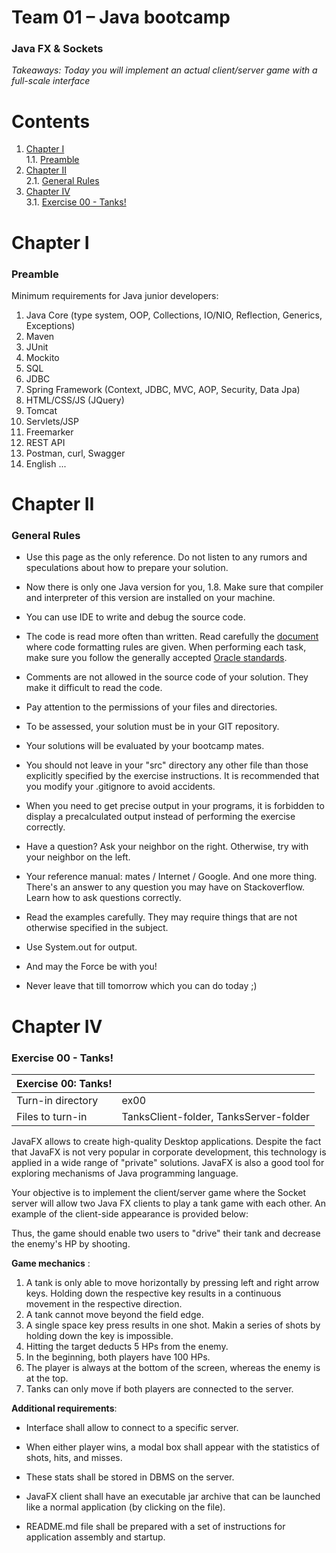 # Team 01 – Java bootcamp
### Java FX & Sockets
*Takeaways: Today you will implement an actual client/server game with a full-scale interface*

# Contents
1. [Chapter I](#chapter-i) \
	1.1. [Preamble](#preamble)
2. [Chapter II](#chapter-ii) \
	2.1. [General Rules](#general-rules)
3. [Chapter IV](#chapter-iv) \
	3.1. [Exercise 00 - Tanks!](#exercise-00-tanks)


# Chapter I
### Preamble

Minimum requirements for Java junior developers:
1. Java Core (type system, OOP, Collections, IO/NIO, Reflection, Generics, Exceptions)
2. Maven
3. JUnit
4. Mockito
5. SQL
6. JDBC
7. Spring Framework (Context, JDBC, MVC, AOP, Security, Data Jpa)
8. HTML/CSS/JS (JQuery)
9. Tomcat
10. Servlets/JSP
11. Freemarker
12. REST API
13. Postman, curl, Swagger
14. English
      ...

# Chapter II
### General Rules
- Use this page as the only reference. Do not listen to any rumors and speculations about how to prepare your solution.

- Now there is only one Java version for you, 1.8. Make sure that compiler and interpreter of this version are installed on your machine.

- You can use IDE to write and debug the source code.

- The code is read more often than written. Read carefully the [document](https://www.oracle.com/technetwork/java/codeconventions-150003.pdf) where code formatting rules are given. When performing each task, make sure you follow the generally accepted [Oracle standards](https://www.oracle.com/java/technologies/javase/codeconventions-namingconventions.html).

- Comments are not allowed in the source code of your solution. They make it difficult to read the code.

- Pay attention to the permissions of your files and directories.

- To be assessed, your solution must be in your GIT repository.

- Your solutions will be evaluated by your bootcamp mates.

- You should not leave in your "src" directory any other file than those explicitly specified by the exercise instructions. It is recommended that you modify your .gitignore to avoid accidents.

- When you need to get precise output in your programs, it is forbidden to display a precalculated output instead of performing the exercise correctly.

- Have a question? Ask your neighbor on the right. Otherwise, try with your neighbor on the left.

- Your reference manual: mates / Internet / Google. And one more thing. There's an answer to any question you may have on Stackoverflow. Learn how to ask questions correctly.

- Read the examples carefully. They may require things that are not otherwise specified in the subject.

- Use System.out for output.

- And may the Force be with you!

- Never leave that till tomorrow which you can do today ;)

# Chapter IV
### Exercise 00 - Tanks!
| Exercise 00: Tanks! | |
| ------ | ------ |
| Turn-in directory | ex00 |
| Files to turn-in | TanksClient-folder, TanksServer-folder |

JavaFX allows to create high-quality Desktop applications. Despite the fact that JavaFX is not very popular in corporate development, this technology is applied in a wide range of "private" solutions. JavaFX is also a good tool for exploring mechanisms of Java programming language.

Your objective is to implement the client/server game where the Socket server will allow two Java FX clients to play a tank game with each other. An example of the client-side appearance is provided below:

Thus, the game should enable two users to "drive" their tank and decrease the enemy's HP by shooting.

**Game mechanics** :
1. A tank is only able to move horizontally by pressing left and right arrow keys. Holding down the respective key results in a continuous movement in the respective direction.
2. A tank cannot move beyond the field edge.
3. A single space key press results in one shot. Makin a series of shots by holding down the key is impossible.
4. Hitting the target deducts 5 HPs from the enemy.
5. In the beginning, both players have 100 HPs.
6. The player is always at the bottom of the screen, whereas the enemy is at the top.
7. Tanks can only move if both players are connected to the server.

**Additional requirements**:
- Interface shall allow to connect to a specific server.

- When either player wins, a modal box shall appear with the statistics of shots, hits, and misses.

- These stats shall be stored in DBMS on the server.

- JavaFX client shall have an executable jar archive that can be launched like a normal application (by clicking on the file).

- README.md file shall be prepared with a set of instructions for application assembly and startup.
